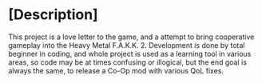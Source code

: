 
# **[Description]**
This project is a love letter to the game, and a attempt to bring cooperative gameplay into the Heavy Metal F.A.K.K. 2. Development is done by total beginner in coding, and whole project is used as a learning tool in various areas, so code may be at times confusing or illogical, but the end goal is always the same, to release a Co-Op mod with various QoL fixes.

